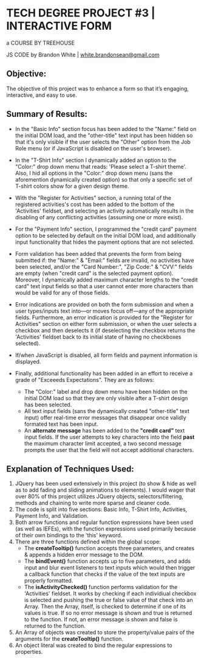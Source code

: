 # TECH DEGREE PROJECT #3 | INTERACTIVE FORM

a COURSE BY TREEHOUSE

JS CODE by Brandon White | white.brandonsean@gmail.com

## Objective:
The objective of this project was to enhance a form so that it’s engaging, interactive, and easy to use.

## Summary of Results:
* In the "Basic Info" section focus has been added to the "Name:" field on the initial DOM load, and the "other-title" text input has been hidden so that it's only visible if the user selects the "Other" option from the Job Role menu (or if JavaScript is disabled on the user's browser). 
* In the "T-Shirt Info" section I dynamically added an option to the "Color:" drop down menu that reads: 'Please select a T-shirt theme'. Also, I hid all options in the "Color:" drop down menu (sans the aforemention dynamically created option) so that only a specific set of T-shirt colors show for a given design theme. 
* With the "Register for Activities" section, a running total of the registered activities's cost has been added to the bottom of the 'Activities' fieldset, and selecting an activity automatically results in the disabling of any conflicting activities (assuming one or more exist). 
* For the "Payment Info" section, I programmed the "credit card" payment option to be selected by default on the initial DOM load, and additionally input functionality that hides the payment options that are not selected.  
* Form validation has been added that prevents the form from being submitted if: the "Name:" & "Email:" fields are invalid, no activities have been selected, and/or the "Card Number:", "Zip Code:" & "CVV:" fields are empty (when "credit card" is the selected payment option). Moreover, I dynamically added maximum character lengths to the "credit card" text input fields so that a user cannot enter more characters than would be valid for any of those fields. 
* Error indications are provided on both the form submission and when a user types/inputs text into—or moves focus off—any of the appropriate fields. Furthermore, an error indication is provided for the "Register for Activities" section on either form submission, or when the user selects a checkbox and then deselects it (if deselecting the checkbox returns the 'Activities' fieldset back to its initial state of having no checkboxes selected). 
* If/when JavaScript is disabled, all form fields and payment information is displayed. 

* Finally, additional functionality has been added in an effort to receive a grade of "Exceeeds Expectations". They are as follows: 
    - The "Color:" label and drop down menu have been hidden on the initial DOM load so that they are only visible after a T-shirt design has been selected.
    - All text input fields (sans the dynamically created "other-title" text input) offer real-time error messages that disappear once validly formated text has been input.
    - An **alternate message** has been added to the **"credit card"** text input fields. If the user attempts to key characters into the field **past** the maximum character limit accepted, a two second message prompts the user that the field will not accept additional characters.

## Explanation of Techniques Used:
1. JQuery has been used extensively in this project (to show & hide as well as to add fading and sliding animations to elements). I would wager that over 80% of this project utilizes JQuery objects, selectors/filtering, methods and chaining to write more sparse and cleaner code.
2. The code is split into five sections: Basic Info, T-Shirt Info, Activities, Payment Info, and Validation.
3. Both arrow functions and regular function expressions have been used (as well as IEFEs), with the function expressions used primarily because of their own bindings to the 'this' keyword.
4. There are three functions defined within the global scope:
    - The **createTooltip()** function accepts three parameters, and creates & appends a hidden error message to the DOM.
    - The **bindEvent()** function accepts up to five parameters, and adds input and blur event listeners to text inputs which would then trigger a callback function that checks if the value of the text inputs are properly formatted. 
    - The **isActivityChecked()** function performs validation for the 'Activities' fieldset. It works by checking if each individiual checkbox is selected and pushing the true or false value of that check into an Array. Then the Array, itself, is checked to determine if one of its values is true. If so no error message is shown and true is returned to the function. If not, an error message is shown and false is returned to the function.
5. An Array of objects was created to store the property/value pairs of the arguments for the **createTooltip()** function.
6. An object literal was created to bind the regular expressions to properties.
